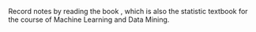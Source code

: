 Record notes by reading the book <Think Stats>, which is also the statistic textbook for the course of Machine Learning and Data Mining.
